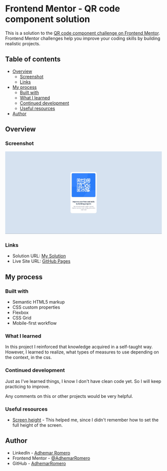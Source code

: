 # Frontend Mentor - QR code component solution

This is a solution to the [QR code component challenge on Frontend Mentor](https://www.frontendmentor.io/challenges/qr-code-component-iux_sIO_H). Frontend Mentor challenges help you improve your coding skills by building realistic projects. 

## Table of contents

- [Overview](#overview)
  - [Screenshot](#screenshot)
  - [Links](#links)
- [My process](#my-process)
  - [Built with](#built-with)
  - [What I learned](#what-i-learned)
  - [Continued development](#continued-development)
  - [Useful resources](#useful-resources)
- [Author](#author)

## Overview

### Screenshot

![](./screenshots/MyResult.jpg)

### Links

- Solution URL: [My Solution](https://github.com/AdhemarRomero/QR-code-component-Challenge)
- Live Site URL: [GitHub Pages](https://adhemarromero.github.io/QR-code-component-Challenge/)

## My process

### Built with

- Semantic HTML5 markup
- CSS custom properties
- Flexbox
- CSS Grid
- Mobile-first workflow

### What I learned

In this project I reinforced that knowledge acquired in a self-taught way. However, I learned to realize, what types of measures to use depending on the context, in the css.

### Continued development

Just as I've learned things, I know I don't have clean code yet. So I will keep practicing to improve.

Any comments on this or other projects would be very helpful.

### Useful resources

- [Screen height](https://desarrolloweb.com/faq/css-height-100) - This helped me, since I didn't remember how to set the full height of the screen.

## Author

- LinkedIn - [Adhemar Romero](https://www.linkedin.com/in/adhemar-alessandro-romero-urbina/)
- Frontend Mentor - [@AdhemarRomero](https://www.frontendmentor.io/profile/AdhemarRomero)
- GitHub - [AdhemarRomero](https://github.com/AdhemarRomero)
